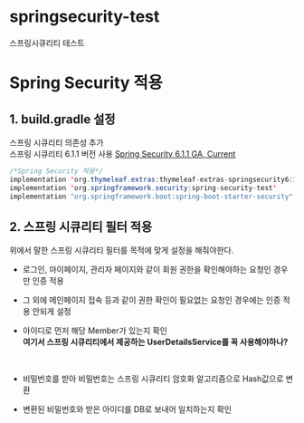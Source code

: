 # springsecurity-test
스프링시큐리티 테스트

# Spring Security 적용

## 1. build.gradle 설정

스프링 시큐리티 의존성 추가 
<br>
스프링 시큐리티 6.1.1 버전 사용
[Spring Security 6.1.1 GA, Current](https://spring.io/projects/spring-security#learn)

```java
/*Spring Security 적용*/
implementation 'org.thymeleaf.extras:thymeleaf-extras-springsecurity6:3.1.1.RELEASE'
implementation 'org.springframework.security:spring-security-test'
implementation "org.springframework.boot:spring-boot-starter-security"
```

## 2. 스프링 시큐리티 필터 적용

위에서 말한 스프링 시큐리티 필터를 목적에 맞게 설정을 해줘야한다.
- 로그인, 마이페이지, 관리자 페이지와 같이 회원 권한을 확인해야하는 요청인 경우만 인증 적용
- 그 외에 메인페이지 접속 등과 같이 권한 확인이 필요없는 요청인 경우에는 인증 적용 안되게 설정
- 아이디로 먼저 해당 Member가 있는지 확인 <br>
  **여기서 스프링 시큐리티에서 제공하는 UserDetailsService를 꼭 사용해야하나?**
  
  <br>
- 비밀번호를 받아 비밀번호는 스프링 시큐리티 암호화 알고리즘으로 Hash값으로 변환
- 변환된 비밀번호와 받은 아이디를 DB로 보내어 일치하는지 확인
